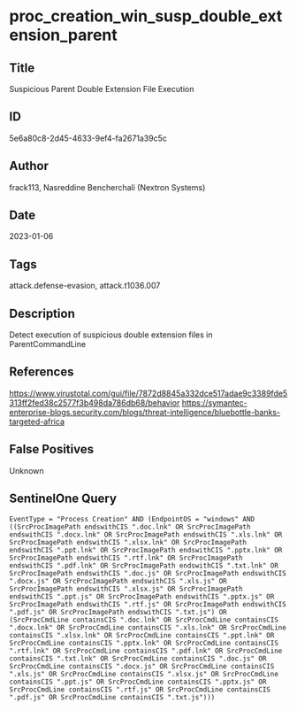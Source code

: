 # proc_creation_win_susp_double_extension_parent

## Title
Suspicious Parent Double Extension File Execution

## ID
5e6a80c8-2d45-4633-9ef4-fa2671a39c5c

## Author
frack113, Nasreddine Bencherchali (Nextron Systems)

## Date
2023-01-06

## Tags
attack.defense-evasion, attack.t1036.007

## Description
Detect execution of suspicious double extension files in ParentCommandLine

## References
https://www.virustotal.com/gui/file/7872d8845a332dce517adae9c3389fde5313ff2fed38c2577f3b498da786db68/behavior
https://symantec-enterprise-blogs.security.com/blogs/threat-intelligence/bluebottle-banks-targeted-africa

## False Positives
Unknown

## SentinelOne Query
```
EventType = "Process Creation" AND (EndpointOS = "windows" AND ((SrcProcImagePath endswithCIS ".doc.lnk" OR SrcProcImagePath endswithCIS ".docx.lnk" OR SrcProcImagePath endswithCIS ".xls.lnk" OR SrcProcImagePath endswithCIS ".xlsx.lnk" OR SrcProcImagePath endswithCIS ".ppt.lnk" OR SrcProcImagePath endswithCIS ".pptx.lnk" OR SrcProcImagePath endswithCIS ".rtf.lnk" OR SrcProcImagePath endswithCIS ".pdf.lnk" OR SrcProcImagePath endswithCIS ".txt.lnk" OR SrcProcImagePath endswithCIS ".doc.js" OR SrcProcImagePath endswithCIS ".docx.js" OR SrcProcImagePath endswithCIS ".xls.js" OR SrcProcImagePath endswithCIS ".xlsx.js" OR SrcProcImagePath endswithCIS ".ppt.js" OR SrcProcImagePath endswithCIS ".pptx.js" OR SrcProcImagePath endswithCIS ".rtf.js" OR SrcProcImagePath endswithCIS ".pdf.js" OR SrcProcImagePath endswithCIS ".txt.js") OR (SrcProcCmdLine containsCIS ".doc.lnk" OR SrcProcCmdLine containsCIS ".docx.lnk" OR SrcProcCmdLine containsCIS ".xls.lnk" OR SrcProcCmdLine containsCIS ".xlsx.lnk" OR SrcProcCmdLine containsCIS ".ppt.lnk" OR SrcProcCmdLine containsCIS ".pptx.lnk" OR SrcProcCmdLine containsCIS ".rtf.lnk" OR SrcProcCmdLine containsCIS ".pdf.lnk" OR SrcProcCmdLine containsCIS ".txt.lnk" OR SrcProcCmdLine containsCIS ".doc.js" OR SrcProcCmdLine containsCIS ".docx.js" OR SrcProcCmdLine containsCIS ".xls.js" OR SrcProcCmdLine containsCIS ".xlsx.js" OR SrcProcCmdLine containsCIS ".ppt.js" OR SrcProcCmdLine containsCIS ".pptx.js" OR SrcProcCmdLine containsCIS ".rtf.js" OR SrcProcCmdLine containsCIS ".pdf.js" OR SrcProcCmdLine containsCIS ".txt.js")))

```